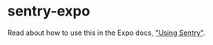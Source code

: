 # sentry-expo

Read about how to use this in the Expo docs, ["Using
Sentry"](https://docs.expo.io/versions/latest/guides/using-sentry).
